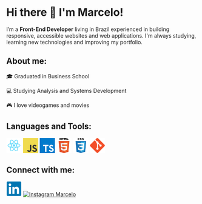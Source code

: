 # Hi there 👋 I'm Marcelo!
I’m a **Front-End Developer** living in Brazil experienced in building responsive, accessible websites and web applications. I'm always studying, learning new technologies and improving my portfolio.

## About me:

:mortar_board: Graduated in Business School

:computer: Studying Analysis and Systems Development

:video_game: I love videogames and movies

## Languages and Tools:

<p align="left">
<div align="left">
<img height="40" src="https://raw.githubusercontent.com/github/explore/80688e429a7d4ef2fca1e82350fe8e3517d3494d/topics/react/react.png">
<img height="40" src="https://raw.githubusercontent.com/github/explore/80688e429a7d4ef2fca1e82350fe8e3517d3494d/topics/javascript/javascript.png">
<img height="40" src="https://raw.githubusercontent.com/github/explore/80688e429a7d4ef2fca1e82350fe8e3517d3494d/topics/typescript/typescript.png">
<img height="40" src="https://raw.githubusercontent.com/github/explore/80688e429a7d4ef2fca1e82350fe8e3517d3494d/topics/html/html.png">
<img height="40" src="https://raw.githubusercontent.com/github/explore/80688e429a7d4ef2fca1e82350fe8e3517d3494d/topics/css/css.png">
<img height="40" src="https://raw.githubusercontent.com/devicons/devicon/master/icons/git/git-original.svg">
</div>
</p>

## Connect with me:

<a href="https://www.linkedin.com/in/marcelopajr" target="_blank"><img src="https://raw.githubusercontent.com/devicons/devicon/master/icons/linkedin/linkedin-original.svg" alt="LinkedIn Marcelo" height="40" width="40" /></a>
<a href="https://instagram.com/marcelopajr" target="_blank"><img src="https://upload.wikimedia.org/wikipedia/commons/thumb/e/e7/Instagram_logo_2016.svg/1200px-Instagram_logo_2016.svg.png" alt="Instagram Marcelo" height="40" width="40" /></a>
